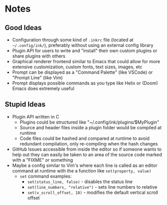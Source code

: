 # Notes

## Good Ideas

* Configuration through some kind of `.inkrc` file (located at `~/.config/ink/`), preferably without using an external config library
* Plugin API for users to write and "install" their own custom plugins or share plugins with others
* Graphical renderer frontend similar to Emacs that could allow for more extensive customization, custom fonts, text sizes, images, etc
* Prompt can be displayed as a "Command Palette" (like VSCode) or "Prompt Line" (like Vim)
* Prompt displays possible commands as you type like Helix or (Doom) Emacs does extremely useful

## Stupid Ideas

* Plugin API written in C
    - Plugins could be structured like "~/.config/ink/plugins/$MyPlugin"
    - Source and header files inside a plugin folder would be compiled at runtime
    - Code files could be hashed and compared at runtime to avoid redundant compilation, only re-compiling when the hash changes
* GitHub Issues accessible from inside the editor so if someone wants to help out they can easily be taken to an area of the source code marked with a "FIXME" or something
* Maybe a config similar to Vim's where each line is called as an editor command at runtime with the a function like `set(property, value)`
    - `set` command examples:
        - `set(status_line, false)` - disables the status line
        - `set(line_numbers, "relative")` - sets line numbers to relative
        - `set(v_scroll_offset, 10)` - modifies the default vertical scroll offset

